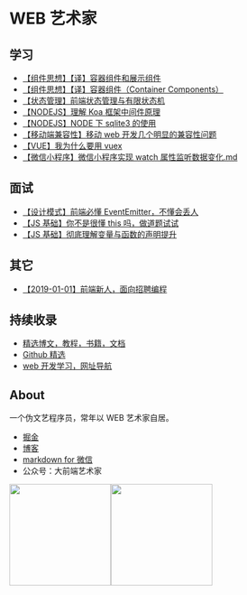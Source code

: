 # WEB 艺术家

## 学习

- [【组件思想】【译】容器组件和展示组件](https://github.com/liangzai92/articles/issues/11)
- [【组件思想】【译】容器组件（Container Components）](https://github.com/liangzai92/articles/issues/13)
- [【状态管理】前端状态管理与有限状态机](https://github.com/liangzai92/articles/issues/6)
- [【NODEJS】理解 Koa 框架中间件原理](https://github.com/liangzai92/articles/issues/4)
- [【NODEJS】NODE 下 sqlite3 的使用](https://github.com/liangzai92/articles/issues/10)
- [【移动端兼容性】移动 web 开发几个明显的兼容性问题](https://github.com/liangzai92/articles/issues/3)
- [【VUE】我为什么要用 vuex](https://github.com/liangzai92/articles/issues/8)
- [【微信小程序】微信小程序实现 watch 属性监听数据变化.md](https://github.com/liangzai92/articles/issues/5)

## 面试

- [【设计模式】前端必懂 EventEmitter，不懂会丢人](https://github.com/liangzai92/articles/issues/2)
- [【JS 基础】你不是很懂 this 吗，做道题试试](https://github.com/liangzai92/articles/issues/1)
- [【JS 基础】彻底理解变量与函数的声明提升](https://github.com/liangzai92/articles/issues/9)

## 其它

- [【2019-01-01】前端新人，面向招聘编程](https://github.com/liangzai92/articles/issues/7)

## 持续收录

- [精选博文，教程，书籍，文档](https://github.com/liangzai92/blog/wiki/%E7%B2%BE%E9%80%89web%E6%95%99%E7%A8%8B%EF%BC%8C%E5%8D%9A%E6%96%87)
- [Github 精选](https://github.com/liangzai92/blog/wiki/Github-%E7%B2%BE%E9%80%89)
- [web 开发学习，网址导航](https://github.com/liangzai92/blog/wiki/%E7%BD%91%E7%AB%99%E5%AF%BC%E8%88%AA)

## About

一个伪文艺程序员，常年以 WEB 艺术家自居。

- [掘金](https://juejin.im/user/593a44ad8d6d810058628358/posts)
- [博客](http://blog.adebibi.com)
- [markdown for 微信](http://md.adebibi.com)
- 公众号：大前端艺术家

<img src="http://qiniu.adebibi.com/qrcode-web.jpg" width="180px;height:auto;margin-right:30px"><img src="http://qiniu.adebibi.com/qrcode-zan.jpeg" width="180px;height:auto;">

